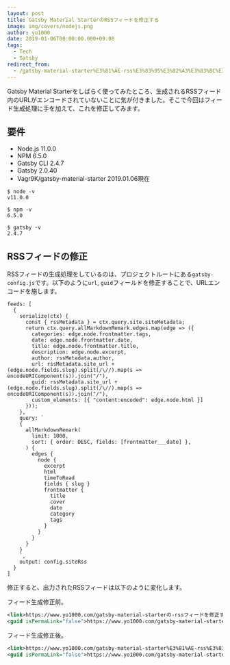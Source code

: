 ```yaml
---
layout: post
title: Gatsby Material StarterのRSSフィードを修正する
image: img/covers/nodejs.png
author: yo1000
date: 2019-01-06T00:00:00.000+09:00
tags:
  - Tech
  - Gatsby
redirect_from:
  - /gatsby-material-starter%E3%81%AE-rss%E3%83%95%E3%82%A3%E3%83%BC%E3%83%89%E3%82%92%E4%BF%AE%E6%AD%A3%E3%81%99%E3%82%8B
---
```


Gatsby Material Starterをしばらく使ってみたところ、生成されるRSSフィード内のURLがエンコードされていないことに気が付きました。そこで今回はフィード生成処理に手を加えて、これを修正してみます。

## 要件
- Node.js 11.0.0
- NPM 6.5.0
- Gatsby CLI 2.4.7
- Gatsby 2.0.40
- Vagr9K/gatsby-material-starter 2019.01.06現在

```console
$ node -v
v11.0.0

$ npm -v
6.5.0

$ gatsby -v
2.4.7
```

## RSSフィードの修正
RSSフィードの生成処理をしているのは、プロジェクトルートにある`gatsby-config.js`です。以下のように`url`, `guid`フィールドを修正することで、URLエンコードを施します。

```javascript{11-12}
feeds: [
  {
    serialize(ctx) {
      const { rssMetadata } = ctx.query.site.siteMetadata;
      return ctx.query.allMarkdownRemark.edges.map(edge => ({
        categories: edge.node.frontmatter.tags,
        date: edge.node.frontmatter.date,
        title: edge.node.frontmatter.title,
        description: edge.node.excerpt,
        author: rssMetadata.author,
        url: rssMetadata.site_url + (edge.node.fields.slug).split(/\//).map(s => encodeURIComponent(s)).join("/"),
        guid: rssMetadata.site_url + (edge.node.fields.slug).split(/\//).map(s => encodeURIComponent(s)).join("/"),
        custom_elements: [{ "content:encoded": edge.node.html }]
      }));
    },
    query: `
    {
      allMarkdownRemark(
        limit: 1000,
        sort: { order: DESC, fields: [frontmatter___date] },
      ) {
        edges {
          node {
            excerpt
            html
            timeToRead
            fields { slug }
            frontmatter {
              title
              cover
              date
              category
              tags
            }
          }
        }
      }
    }
    `,
    output: config.siteRss
  }
]
```

修正すると、出力されたRSSフィードは以下のように変化します。

フィード生成修正前。
```xml
<link>https://www.yo1000.com/gatsby-material-starterの-rssフィードを修正する</link>
<guid isPermaLink="false">https://www.yo1000.com/gatsby-material-starterの-rssフィードを修正する</guid>
```

フィード生成修正後。
```xml
<link>https://www.yo1000.com/gatsby-material-starter%E3%81%AE-rss%E3%83%95%E3%82%A3%E3%83%BC%E3%83%89%E3%82%92%E4%BF%AE%E6%AD%A3%E3%81%99%E3%82%8B</link>
<guid isPermaLink="false">https://www.yo1000.com/gatsby-material-starter%E3%81%AE-rss%E3%83%95%E3%82%A3%E3%83%BC%E3%83%89%E3%82%92%E4%BF%AE%E6%AD%A3%E3%81%99%E3%82%8B</guid>
```
